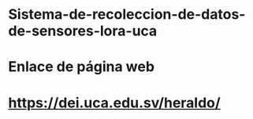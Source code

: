 # Sistema-de-recoleccion-de-datos-de-sensores-lora-uca

# Enlace de página web
# https://dei.uca.edu.sv/heraldo/
